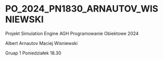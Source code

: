 # PO_2024_PN1830_ARNAUTOV_WISNIEWSKI
Projekt Simulation Engine AGH Programowanie Obiektowe 2024

Albert Arnautov
Maciej Wisniewski

Gruap 1 Poniedziałek 18.30
